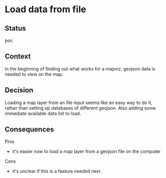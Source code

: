 # Load data from file

## Status

poc

## Context

In the beginning of finding out what works for a mapviz, geojson data is needed to view on the map.

## Decision

Loading a map layer from an file input seems like an easy way to do it, rather than setting up databases of different geojson.
Also adding some immediate available data list to load.

## Consequences

Pros
- it's easier now to load a map layer from a geojson file on the computer

Cons
- it's unclear if this is a feature needed next

